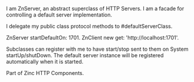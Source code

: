I am ZnServer, an abstract superclass of HTTP Servers.
I am a facade for controlling a default server implementation.

I delegate my public class protocol methods to #defaultServerClass.

  ZnServer startDefaultOn: 1701.
  ZnClient new get: 'http://localhost:1701'.

Subclasses can register with me to have start/stop sent to them on System startUp/shutDown.
The default server instance will be registered automatically when it is started.

Part of Zinc HTTP Components.